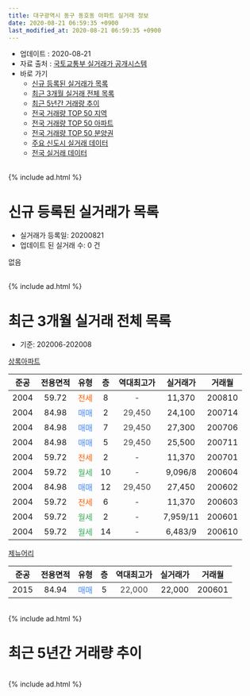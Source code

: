 ```yaml
---
title: 대구광역시 동구 동호동 아파트 실거래 정보
date: 2020-08-21 06:59:35 +0900
last_modified_at: 2020-08-21 06:59:35 +0900
---
```


* 업데이트 : 2020-08-21
* 자료 출처 : [국토교통부 실거래가 공개시스템](http://rt.molit.go.kr)
* 바로 가기
    * [신규 등록된 실거래가 목록](#신규-등록된-실거래가-목록)
    * [최근 3개월 실거래 전체 목록](#최근-3개월-실거래-전체-목록)
    * [최근 5년간 거래량 추이](#최근-5년간-거래량-추이)
    * [전국 거래량 TOP 50 지역](https://inasie.github.io/apt-trade-info/최근-3개월-전국에서-가장-거래가-많이-발생한-지역)
    * [전국 거래량 TOP 50 아파트](https://inasie.github.io/apt-trade-info/최근-3개월-전국에서-가장-거래가-많이-발생한-아파트)
    * [전국 거래량 TOP 50 분양권](https://inasie.github.io/apt-trade-info/최근-3개월-전국에서-가장-거래가-많이-발생한-분양권)
    * [주요 신도시 실거래 데이터](https://inasie.github.io/apt-trade-info/주요-신도시)
    * [전국 실거래 데이터](https://inasie.github.io/apt-trade-info/전국)
<br>
{% include ad.html %}
<br>

# 신규 등록된 실거래가 목록
* 실거래가 등록일: 20200821
* 업데이트 된 실거래 수: 0 건

없음

<br>
{% include ad.html %}
<br>

# 최근 3개월 실거래 전체 목록
* 기준: 202006-202008


[상록아파트](https://search.naver.com/search.naver?query=%EB%8C%80%EA%B5%AC%EA%B4%91%EC%97%AD%EC%8B%9C+%EB%8F%99%EA%B5%AC+%EB%8F%99%ED%98%B8%EB%8F%99+%EC%83%81%EB%A1%9D%EC%95%84%ED%8C%8C%ED%8A%B8)

|준공|전용면적|유형|층|역대최고가|실거래가|거래월|
|:---:|:---:|:---:|:---:|:---:|:---:|:---:|
|2004|59.72|<span style="color:#ff5a00">전세</span>|8|<span style="color:#444444">-</span>|11,370|200810|
|2004|84.98|<span style="color:#4285f3">매매</span>|2|<span style="color:#444444">29,450</span>|24,100|200714|
|2004|84.98|<span style="color:#4285f3">매매</span>|7|<span style="color:#444444">29,450</span>|27,300|200706|
|2004|84.98|<span style="color:#4285f3">매매</span>|5|<span style="color:#444444">29,450</span>|25,500|200711|
|2004|59.72|<span style="color:#ff5a00">전세</span>|2|<span style="color:#444444">-</span>|11,370|200701|
|2004|59.72|<span style="color:#34a853">월세</span>|10|<span style="color:#444444">-</span>|9,096/8|200604|
|2004|84.98|<span style="color:#4285f3">매매</span>|12|<span style="color:#444444">29,450</span>|27,450|200602|
|2004|59.72|<span style="color:#ff5a00">전세</span>|6|<span style="color:#444444">-</span>|11,370|200603|
|2004|59.72|<span style="color:#34a853">월세</span>|2|<span style="color:#444444">-</span>|7,959/11|200601|
|2004|59.72|<span style="color:#34a853">월세</span>|14|<span style="color:#444444">-</span>|6,483/9|200610|

[제뉴어리](https://search.naver.com/search.naver?query=%EB%8C%80%EA%B5%AC%EA%B4%91%EC%97%AD%EC%8B%9C+%EB%8F%99%EA%B5%AC+%EB%8F%99%ED%98%B8%EB%8F%99+%EC%A0%9C%EB%89%B4%EC%96%B4%EB%A6%AC)

|준공|전용면적|유형|층|역대최고가|실거래가|거래월|
|:---:|:---:|:---:|:---:|:---:|:---:|:---:|
|2015|84.94|<span style="color:#4285f3">매매</span>|5|<span style="color:#444444">22,000</span>|22,000|200601|


<br>
{% include ad.html %}
<br>

# 최근 5년간 거래량 추이


<div style="width:100%;">
    <canvas id="deal_progress" height="200"></canvas>
</div>

<script>
new Chart(document.getElementById("deal_progress"), {
    type: 'line',
    data: {
        labels: ['201508','201509','201510','201511','201512','201601','201602','201603','201604','201605','201606','201607','201608','201609','201610','201611','201612','201701','201702','201703','201704','201705','201706','201707','201708','201709','201710','201711','201712','201801','201802','201803','201804','201805','201806','201807','201808','201809','201810','201811','201812','201901','201902','201903','201904','201905','201906','201907','201908','201909','201910','201911','201912','202001','202002','202003','202004','202005','202006','202007','202008'],
        datasets: [{
            label: '매매',
            pointRadius: 1,
            data: [5, 2, 2, 1, 1, 0, 0, 2, 2, 0, 1, 1, 0, 2, 1, 2, 1, 1, 3, 3, 1, 3, 2, 1, 4, 4, 5, 7, 0, 6, 2, 1, 1, 0, 1, 2, 2, 1, 4, 2, 3, 0, 0, 2, 2, 0, 0, 3, 3, 2, 3, 9, 4, 8, 4, 1, 0, 2, 2, 3, 0],
            borderColor: "rgba(255, 201, 14, 1)",
            backgroundColor: "rgba(255, 201, 14, 0.5)",
            fill: false,
            lineTension: 0
        },{
            label: '전월세',
            pointRadius: 1,
            data: [5, 1, 5, 6, 12, 9, 5, 12, 5, 3, 3, 6, 2, 8, 7, 4, 6, 1, 5, 1, 7, 2, 2, 6, 3, 4, 3, 6, 9, 4, 3, 8, 4, 5, 1, 8, 4, 4, 9, 2, 3, 5, 4, 2, 5, 1, 3, 4, 3, 3, 1, 4, 6, 7, 7, 6, 11, 6, 4, 1, 1],
            borderColor: "rgba(0, 141, 185, 1)",
            backgroundColor: "rgba(0, 141, 185, 0.5)",
            fill: false,
            lineTension: 0
        }
        ]
    },
    options: {
        responsive: true,
        title: {
            display: false
        },
        tooltips: {
            mode: 'index',
            intersect: false
        },
        hover: {
            mode: 'nearest',
            intersect: true
        },
        scales: {
            xAxes: [{
                display: true,
                scaleLabel: {
                    display: true,
                    labelString: '년/월'
                }
            }],
            yAxes: [{
                display: true,
                ticks: {
                    suggestedMin: 0,
                },
                scaleLabel: {
                    display: true,
                    labelString: '실거래 수'
                }
            }]
        }
    }
});

</script>


<br>
{% include ad.html %}
<br>

